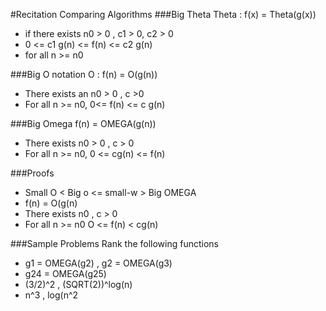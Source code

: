 #Recitation Comparing Algorithms
###Big Theta
Theta : f(x) = Theta(g(x))
- if there exists n0 > 0 , c1 > 0, c2 > 0
- 0 <= c1 g(n) <= f(n) <= c2 g(n)
- for all n >= n0

###Big O notation
O : f(n) = O(g(n))
- There exists an n0 > 0 , c >0
- For all n >= n0, 0<= f(n) <= c g(n)

###Big Omega
f(n) = OMEGA(g(n))
- There exists n0 > 0 , c > 0
- For all n >= n0, 0 <= cg(n) <= f(n)

###Proofs
- Small O < Big o <= small-w > Big OMEGA
- f(n) = O(g(n)
- There exists n0 , c > 0
- For all n >= n0 O <= f(n) < cg(n)

###Sample Problems
Rank the following functions
- g1 = OMEGA(g2) , g2 = OMEGA(g3)
- g24 = OMEGA(g25)
- (3/2)^2 , (SQRT(2))^log(n)
- n^3 , log(n^2
